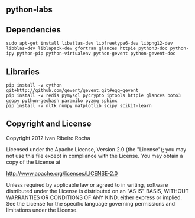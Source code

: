 python-labs
-----------

Dependencies
-----------

```shell
sudo apt-get install libatlas-dev libfreetype6-dev libpng12-dev libblas-dev liblapack-dev gfortran glances httpie python3-doc python-ipy python-pip python-virtualenv python-gevent python-gevent-doc
```

Libraries
-----------

```shell
pip install -v cython git+http://github.com/gevent/gevent.git#egg=gevent
pip install -v redis pymysql pycrypto iptools httpie glances boto3 geopy python-geohash paramiko pyzmq sphinx
pip install -v nltk numpy matplotlib scipy scikit-learn
```

Copyright and License
---------------------
Copyright 2012 Ivan Ribeiro Rocha

Licensed under the Apache License, Version 2.0 (the "License");
you may not use this file except in compliance with the License.
You may obtain a copy of the License at

   http://www.apache.org/licenses/LICENSE-2.0

Unless required by applicable law or agreed to in writing, software
distributed under the License is distributed on an "AS IS" BASIS,
WITHOUT WARRANTIES OR CONDITIONS OF ANY KIND, either express or implied.
See the License for the specific language governing permissions and
limitations under the License.

[Python]: http://python.org/
